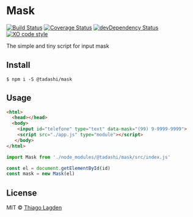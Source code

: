 # Mask
[![Build Status][ci-img]][ci]
[![Coverage Status][coveralls-img]][coveralls]
[![devDependency Status][devDep-img]][devDep]
[![XO code style][xo-img]][xo]

[ci-img]:        https://travis-ci.org/lagden/mask.svg
[ci]:            https://travis-ci.org/lagden/mask
[coveralls-img]: https://coveralls.io/repos/github/lagden/mask/badge.svg?branch=master
[coveralls]:     https://coveralls.io/github/lagden/mask?branch=master
[devDep-img]:    https://david-dm.org/lagden/mask/dev-status.svg
[devDep]:        https://david-dm.org/lagden/mask#info=devDependencies
[xo-img]:        https://img.shields.io/badge/code_style-XO-5ed9c7.svg
[xo]:            https://github.com/sindresorhus/xo


The simple and tiny script for input mask


## Install

```
$ npm i -S @tadashi/mask
```


## Usage

```html
<html>
  <head></head>
  <body>
    <input id="telefone" type="text" data-mask="(99) 9-9999-9999">
    <script src="./app.js" type="module"></script>
   </body>
</html>
```

```js
import Mask from './node_modules/@tadashi/mask/src/index.js'

const el = document.getElementById(id)
const mask = new Mask(el)
```

## License

MIT © [Thiago Lagden](http://lagden.in)
